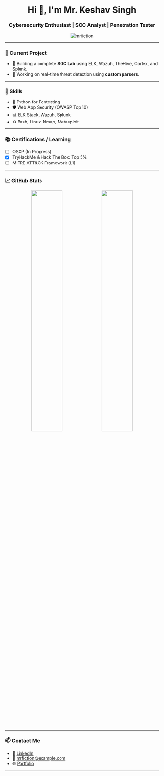 <!-- GitHub Profile README -->

<h1 align="center">Hi 👋, I'm Mr. Keshav Singh</h1>
<h3 align="center">Cybersecurity Enthusiast | SOC Analyst | Penetration Tester</h3>

<p align="center">
  <img src="https://komarev.com/ghpvc/?username=mrfiction&label=Profile%20views&color=0e75b6&style=flat" alt="mrfiction" />
</p>

---

### 🔭 Current Project
- 🔬 Building a complete **SOC Lab** using ELK, Wazuh, TheHive, Cortex, and Splunk.
- 📡 Working on real-time threat detection using **custom parsers**.

---

### 🧠 Skills
- 🐍 Python for Pentesting
- 🛡️ Web App Security (OWASP Top 10)
- 📊 ELK Stack, Wazuh, Splunk
- ⚙️ Bash, Linux, Nmap, Metasploit

---

### 📚 Certifications / Learning
- [ ] OSCP (In Progress)
- [x] TryHackMe & Hack The Box: Top 5%
- [ ] MITRE ATT&CK Framework (L1)

---

### 📈 GitHub Stats

<p align="center">
  <img src="https://github-readme-stats.vercel.app/api?username=mrfiction&show_icons=true&theme=radical" width="45%" />
  <img src="https://github-readme-streak-stats.herokuapp.com/?user=mrfiction&theme=radical" width="45%" />
</p>

---

### 📫 Contact Me
- 💼 [LinkedIn](https://www.linkedin.com/in/yourprofile)
- 📧 mrfiction@example.com
- 🌐 [Portfolio](https://your-portfolio.com)

---
